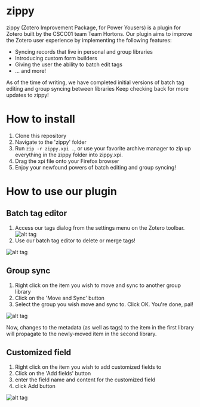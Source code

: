 # zippy
zippy (Zotero Improvement Package, for Power Yousers) is a plugin for Zotero built by the CSCC01 team Team Hortons.
Our plugin aims to improve the Zotero user experience by implementing the following features:

* Syncing records that live in personal and group libraries
* Introducing custom form builders
* Giving the user the ability to batch edit tags
* ... and more!

As of the time of writing, we have completed initial versions of batch tag editing and group syncing between libraries
Keep checking back for more updates to zippy!

# How to install
1. Clone this repository
2. Navigate to the 'zippy' folder
3. Run ```zip -r zippy.xpi .```, or use your favorite archive manager to zip up everything in the zippy folder into zippy.xpi.
4. Drag the xpi file onto your Firefox browser
5. Enjoy your newfound powers of batch editing and group syncing!

# How to use our plugin
## Batch tag editor
1. Access our tags dialog from the settings menu on the Zotero toolbar.
![alt tag](http://i.imgur.com/za1dJ9B.png)
2. Use our batch tag editor to delete or merge tags!

![alt tag](http://i.imgur.com/ammwq4t.png)


## Group sync
1. Right click on the item you wish to move and sync to another group library
2. Click on the 'Move and Sync' button
3. Select the group you wish move and sync to. Click OK. You're done, pal!

![alt tag](http://i.imgur.com/7XVcnsj.png)

Now, changes to the metadata (as well as tags) to the item in the first library 
will propagate to the newly-moved item in the second library.



## Customized field
1. Right click on the item you wish to add customized fields to 
2. Click on the 'Add fields' button
3. enter the field name and content for the customized field
4. click Add button

![alt tag](http://i.imgur.com/CsSQfqi.png)


